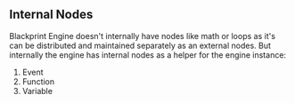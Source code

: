## Internal Nodes
Blackprint Engine doesn't internally have nodes like math or loops as it's can be distributed and maintained separately as an external nodes. But internally the engine has internal nodes as a helper for the engine instance:

1. Event
2. Function
3. Variable